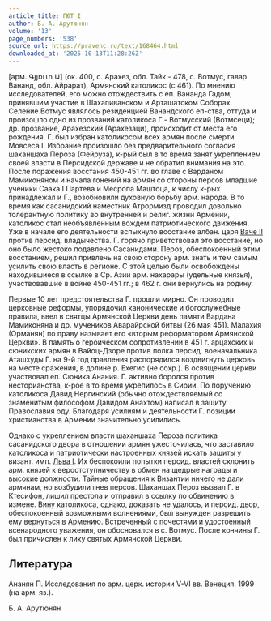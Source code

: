```yaml
---
article_title: ГЮТ I
author: Б. А. Арутюнян
volume: '13'
page_numbers: '538'
source_url: https://pravenc.ru/text/168464.html
downloaded_at: '2025-10-13T11:28:26Z'
---
```


[арм. Գյյռւտ Ա] (ок. 400, с. Арахез, обл. Тайк - 478, с. Вотмус, гавар Вананд, обл. Айрарат), Армянский католикос (с 461). По мнению исследователей, его можно отождествить с еп. Вананда Гадом, принявшим участие в Шахапиванском и Арташатском Соборах. Селение Вотмус являлось резиденцией Ванандского еп-ства, оттуда и произошло одно из прозваний католикоса Г.- Вотмусский (Вотмсеци); др. прозвание, Арахезский (Арахезаци), происходит от места его рождения. Г. был избран католикосом всех армян после смерти Мовсеса I. Избрание произошло без предварительного согласия шаханшаха Пероза (Фейруза), к-рый был в то время занят укреплением своей власти в Персидской державе и не обратил внимания на это. После поражения восстания 450-451 гг. во главе с Варданом Мамиконяном и начала гонений на армян со стороны персов младшие ученики Саака I Партева и Месропа Маштоца, к числу к-рых принадлежал и Г., возобновили духовную борьбу арм. народа. В то время как сасанидский наместник Атрормизд проводил довольно толерантную политику во внутренней и религ. жизни Армении, католикос стал необъявленным вождем патриотического движения. Уже в начале его деятельности вспыхнуло восстание албан. царя [Ваче II](<https://pravenc.ru/text/Ваче II.html>) против персид. владычества. Г. горячо приветствовал это восстание, но оно было жестоко подавлено Сасанидами. Пероз, обеспокоенный этим восстанием, решил привлечь на свою сторону арм. знать и тем самым усилить свою власть в регионе. С этой целью были освобождены находившиеся в ссылке в Ср. Азии арм. нахарары (удельные князья), участвовавшие в войне 450-451 гг.; в 462 г. они вернулись на родину.

Первые 10 лет предстоятельства Г. прошли мирно. Он проводил церковные реформы, упорядочил канонические и богослужебные правила, ввел в святцы Армянской Церкви день памяти Вардана Мамиконяна и др. мучеников Аварайрской битвы (26 мая 451). Малахия (Орманян) по праву называет его «вторым реформатором Армянской Церкви». В память о героическом сопротивлении в 451 г. арцахских и сюникских армян в Вайоц-Дзоре против полка персид. военачальника Аташхуды Г. на 9-й год правления распорядился воздвигнуть церковь на месте сражения, в долине р. Ехегис (не сохр.). В освящении церкви участвовал еп. Сюника Анания. Г. активно боролся против несторианства, к-рое в то время укрепилось в Сирии. По поручению католикоса Давид Нергинский (обычно отождествляемый со знаменитым философом Давидом Анахтом) написал в защиту Православия оду. Благодаря усилиям и деятельности Г. позиции христианства в Армении значительно усилились.

Однако с укреплением власти шаханшаха Пероза политика сасанидского двора в отношении армян ужесточилась, что заставило католикоса и патриотически настроенных князей искать защиты у визант. имп. [Льва I](<https://pravenc.ru/text/Лев I.html>). Их беспокоили попытки персид. властей склонить арм. князей к вероотступничеству в обмен на щедрые награды и высокие должности. Тайные обращения к Византии ничего не дали армянам, но возбудили гнев персов. Шаханшах Пероз вызвал Г. в Ктесифон, лишил престола и отправил в ссылку по обвинению в измене. Вину католикоса, однако, доказать не удалось, и персид. двор, обеспокоенный возможными волнениями, был вынужден разрешить ему вернуться в Армению. Встреченный с почестями и удостоенный всенародного уважения, он обосновался в с. Вотмус. После кончины Г. был причислен к лику святых Армянской Церкви.

## Литература

Ананян П. Исследования по арм. церк. истории V-VI вв. Венеция. 1999 (на арм. яз.).

Б. А. Арутюнян
